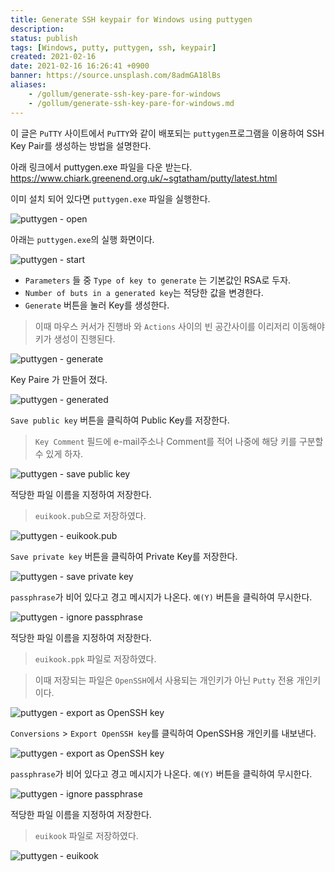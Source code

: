 ```yaml
---
title: Generate SSH keypair for Windows using puttygen
description: 
status: publish
tags: [Windows, putty, puttygen, ssh, keypair]
created: 2021-02-16
date: 2021-02-16 16:26:41 +0900
banner: https://source.unsplash.com/8admGA18lBs
aliases:
    - /gollum/generate-ssh-key-pare-for-windows
    - /gollum/generate-ssh-key-pare-for-windows.md
---
```


이 글은 `PuTTY` 사이트에서 `PuTTY`와 같이 배포되는 `puttygen`프로그램을 이용하여 SSH Key Pair를 생성하는 방법을 설명한다. 


아래 링크에서 puttygen.exe 파일을 다운 받는다.
https://www.chiark.greenend.org.uk/~sgtatham/putty/latest.html


이미 설치 되어 있다면 `puttygen.exe` 파일을 실행한다.

![puttygen - open](/images/puttygen/puttygen-001.png)


아래는 `puttygen.exe`의  실행 화면이다.

![puttygen - start](/images/puttygen/puttygen-002.png)


* `Parameters` 들 중 `Type of key to generate` 는 기본값인 RSA로 두자.
* `Number of buts in a generated key`는 적당한 값을 변경한다. 
* `Generate` 버튼을 눌러 Key를 생성한다.
> 이때 마우스 커서가 진행바 와 `Actions` 사이의 빈 공간사이를 이리저리 이동해야 키가 생성이 진행된다. 

![puttygen - generate](/images/puttygen/puttygen-003.png)

Key Paire 가 만들어 졌다. 

![puttygen - generated](/images/puttygen/puttygen-004.png)


`Save public key` 버튼을 클릭하여 Public Key를 저장한다.

> `Key Comment` 필드에 e-mail주소나 Comment를 적어 나중에 해당 키를 구분할 수 있게 하자.

![puttygen - save public key](/images/puttygen/puttygen-005.png)

적당한 파일 이름을 지정하여 저장한다. 
> `euikook.pub`으로 저장하였다.

![puttygen - euikook.pub](/images/puttygen/puttygen-006.png)

`Save private key` 버튼을 클릭하여 Private Key를 저장한다.

![puttygen - save private key](/images/puttygen/puttygen-007.png)

`passphrase`가 비어 있다고 경고 메시지가 나온다.  `예(Y)` 버튼을 클릭하여 무시한다. 

![puttygen - ignore passphrase](/images/puttygen/puttygen-008.png)

적당한 파일 이름을 지정하여 저장한다. 
> `euikook.ppk` 파일로 저장하였다. 

> 이때 저장되는 파일은 `OpenSSH`에서 사용되는 개인키가 아닌 `Putty` 전용 개인키 이다. 

![puttygen - export as OpenSSH key](/images/puttygen/puttygen-011.png)

`Conversions` > `Export OpenSSH key`를 클릭하여 OpenSSH용 개인키를 내보낸다.

![puttygen - export as OpenSSH key](/images/puttygen/puttygen-009.png)

`passphrase`가 비어 있다고 경고 메시지가 나온다.  `예(Y)` 버튼을 클릭하여 무시한다. 

![puttygen - ignore passphrase](/images/puttygen/puttygen-008.png)

적당한 파일 이름을 지정하여 저장한다. 
> `euikook` 파일로 저장하였다. 

![puttygen - euikook](/images/puttygen/puttygen-010.png) 